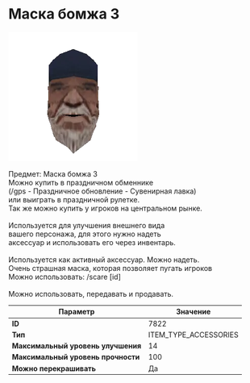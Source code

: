 # Маска бомжа 3

![Item Image](../img/7822.webp?raw=true)

Предмет: Маска бомжа 3<br>Можно купить в праздничном обменнике<br>(/gps - Праздничное обновление - Сувенирная лавка)<br>или выиграть в праздничной рулетке.<br>Так же можно купить у игроков на центральном рынке.<br><br>Используется для улучшения внешнего вида<br>вашего персонажа, для этого нужно надеть<br>аксессуар и использовать его через инвентарь.<br><br>Используется как активный аксессуар. Можно надеть.<br>Очень страшная маска, которая позволяет пугать игроков<br>Можно использовать: /scare [id]<br><br>Можно использовать, передавать и продавать.


| Параметр | Значение |
|----------|----------|
| **ID** | 7822 |
| **Тип** | ITEM_TYPE_ACCESSORIES |
| **Максимальный уровень улучшения** | 14 |
| **Максимальный уровень прочности** | 100 |
| **Можно перекрашивать** | Да |

